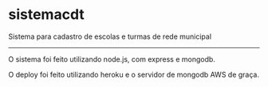 # sistemacdt
Sistema para cadastro de escolas e turmas de rede municipal

--------------

O sistema foi feito utilizando node.js, com express e mongodb.

O deploy foi feito utilizando heroku e o servidor de mongodb AWS de graça.


